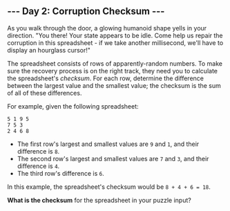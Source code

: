 ## --- Day 2: Corruption Checksum ---

As you walk through the door, a glowing humanoid shape yells in your direction. "You there! Your state appears to be idle. Come help us repair the corruption in this spreadsheet - if we take another millisecond, we'll have to display an hourglass cursor!"

The spreadsheet consists of rows of apparently-random numbers. To make sure the recovery process is on the right track, they need you to calculate the spreadsheet's _checksum_. For each row, determine the difference between the largest value and the smallest value; the checksum is the sum of all of these differences.

For example, given the following spreadsheet:

    5 1 9 5
    7 5 3
    2 4 6 8

*   The first row's largest and smallest values are `9` and `1`, and their difference is `8`.
*   The second row's largest and smallest values are `7` and `3`, and their difference is `4`.
*   The third row's difference is `6`.

In this example, the spreadsheet's checksum would be `8 + 4 + 6 = 18`.

__What is the checksum__ for the spreadsheet in your puzzle input?